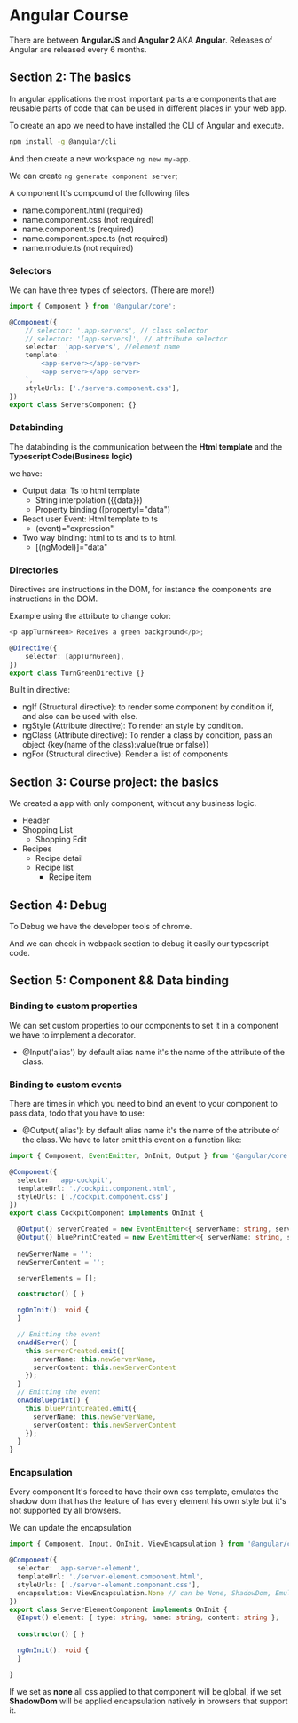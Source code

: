 # Angular Course

There are between **AngularJS** and **Angular 2** AKA **Angular**.
Releases of Angular are released every 6 months.

## Section 2: The basics

In angular applications the most important parts are components that are reusable parts of code that can be used in different places in your web app.

To create an app we need to have installed the CLI of Angular and execute.

```BASH
npm install -g @angular/cli
```

And then create a new workspace `ng new my-app`.

We can create `ng generate component server`;

A component It's compound of the following files

-   name.component.html (required)
-   name.component.css (not required)
-   name.component.ts (required)
-   name.component.spec.ts (not required)
-   name.module.ts (not required)

### Selectors

We can have three types of selectors. (There are more!)

```typescript
import { Component } from '@angular/core';

@Component({
    // selector: '.app-servers', // class selector
    // selector: '[app-servers]', // attribute selector
    selector: 'app-servers', //element name
    template: `
        <app-server></app-server>
        <app-server></app-server>
    `,
    styleUrls: ['./servers.component.css'],
})
export class ServersComponent {}
```

### Databinding

The databinding is the communication between the **Html template** and the **Typescript Code(Business logic)**

we have:

-   Output data: Ts to html template
    -   String interpolation ({{data}})
    -   Property binding ([property]="data")
-   React user Event: Html template to ts
    -   (event)="expression"
-   Two way binding: html to ts and ts to html.
    -   [(ngModel)]="data"

### Directories

Directives are instructions in the DOM, for instance the components are instructions in the DOM.

Example using the attribute to change color:

```typescript
<p appTurnGreen> Receives a green background</p>;

@Directive({
    selector: [appTurnGreen],
})
export class TurnGreenDirective {}
```

Built in directive:

-   ngIf (Structural directive): to render some component by condition if, and also can be used with else.
-   ngStyle (Attribute directive): To render an style by condition.
-   ngClass (Attribute directive): To render a class by condition, pass an object {key(name of the class):value(true or false)}
-   ngFor (Structural directive): Render a list of components

## Section 3: Course project: the basics

We created a app with only component, without any business logic.

-   Header
-   Shopping List
    -   Shopping Edit
-   Recipes
    -   Recipe detail
    -   Recipe list
        -   Recipe item

## Section 4: Debug

To Debug we have the developer tools of chrome.

And we can check in webpack section to debug it easily our typescript code.

## Section 5: Component && Data binding

### Binding to custom properties

We can set custom properties to our components to set it in a component we have to implement a decorator.

- @Input('alias') by default alias name it's the name of the attribute of the class.

### Binding to custom events

There are times in which you need to bind an event to your component to pass data, todo that you have to use:

- @Output('alias'): by default alias name it's the name of the attribute of the class. We have to later emit this event on a function like:

```typescript
import { Component, EventEmitter, OnInit, Output } from '@angular/core';

@Component({
  selector: 'app-cockpit',
  templateUrl: './cockpit.component.html',
  styleUrls: ['./cockpit.component.css']
})
export class CockpitComponent implements OnInit {

  @Output() serverCreated = new EventEmitter<{ serverName: string, serverContent: string }>; // Output Event on the component
  @Output() bluePrintCreated = new EventEmitter<{ serverName: string, serverContent: string }>; // BluePrint Event on the component
  
  newServerName = '';
  newServerContent = '';

  serverElements = [];

  constructor() { }

  ngOnInit(): void {
  }

  // Emitting the event
  onAddServer() {
    this.serverCreated.emit({
      serverName: this.newServerName,
      serverContent: this.newServerContent
    });
  }
  // Emitting the event
  onAddBlueprint() {
    this.bluePrintCreated.emit({
      serverName: this.newServerName,
      serverContent: this.newServerContent
    });
  }
}
```

### Encapsulation 

Every component It's forced to have their own css template, emulates the shadow dom that has the feature of has every element his own style but it's not supported by all browsers.

We can update the encapsulation

```typescript
import { Component, Input, OnInit, ViewEncapsulation } from '@angular/core';

@Component({
  selector: 'app-server-element',
  templateUrl: './server-element.component.html',
  styleUrls: ['./server-element.component.css'],
  encapsulation: ViewEncapsulation.None // can be None, ShadowDom, Emulated
})
export class ServerElementComponent implements OnInit {
  @Input() element: { type: string, name: string, content: string };
  
  constructor() { }

  ngOnInit(): void {
  }

}
```
If we set as **none** all css applied to that component will be global, if we set **ShadowDom** will be applied encapsulation natively in browsers that support it.


